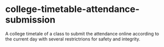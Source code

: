 # college-timetable-attendance-submission
A college timetale of a class to submit the attendance online according to the current day with several restrictrions for safety and integrity.
